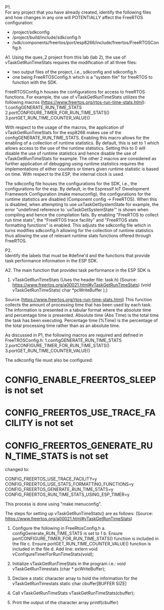 P1.  
For any project that you have already created, identify the following files and how changes in any one will POTENTIALLY affect the FreeRTOS configuration: 
- /project/sdkconfig 
- /project/build/include/sdkconfig.h 
- /sdk/components/freertos/port/esp8266/include/freertos/FreeRTOSConfig.h 

A1. 
Using the ques_2 project from this lab (lab 2), the use of vTaskGetRunTimeStats requires the modification of all three files: 
- two output files of the project, i.e., sdkconfig and sdkconfig.h  
- one being FreeRTOSConfig.h which is a "system file" for freeRTOS to function with the SDK. 

FreeRTOSConfig.h houses the configurations for access to freeRTOS functions. For example, the use of vTaskGetRunTimeStats utilizes the following macros (https://www.freertos.org/rtos-run-time-stats.html): 
1.configGENERATE_RUN_TIME_STATS 
2.portCONFIGURE_TIMER_FOR_RUN_TIME_STATS() 
3.portGET_RUN_TIME_COUNTER_VALUE() 

With respect to the usage of the macros, the application of vTaskGetRunTimeStats for the esp8266 makes use of the configGENERATE_RUN_TIME_STATS. Enabling this macro allows for the enabling of a collection of runtime statistics. By default, this is set to 1 which allows access to the use of the runtime statistics. Setting this to 0 will disable the use of runtime statistics and hence disable the use of vTaskGetRunTimeStats for example. The other 2 macros are considered as further application of debugging using runtime statistics requires the implementations of either counters or timers given runtime statistic is based on time. With respect to the ESP, the internal clock is used. 

The sdkconfig file houses the configurations for the SDK, i.e., the configurations for the esp. By default, in the Espressif IoT Development Framework Configuration (make menuconfig), the configurations for the runtime statistics are disabled (Component config -> FreeRTOS). When this is disabled, when attempting to use uxTaskGetSystemState for example, the error "undefined reference to `uxTaskGetSystemState'" is shown when compiling and hence the compilation fails. By enabling "FreeRTOS to collect run time stats", the "FreeRTOS trace facility" and "FreeRTOS stats formatting functions" is enabled. This adjusts the sdkconfig file which in turns modifies sdkconfig.h allowing for the collection of runtime statistics thus allowing the use of relevant runtime stats functions offered through FreeRTOS.  

P2.  
Identify the labels that must be #define'd and the functions that provide task performance information in the ESP SDK. 
 
A2. 
The main function that provides task performance in the ESP SDK is  
1. vTaskGetRunTimeStats (Uses the header file: task.h) (Source: 
https://www.freertos.org/a00021.html#vTaskGetRunTimeStats) 
(void vTaskGetRunTimeStats( char *pcWriteBuffer );) 

Source (https://www.freertos.org/rtos-run-time-stats.html) 
This function collects the amount of processing time that has been used by each task. The information is presented in a tabular format where the absolute time and percentage time is presented. Absolute time (Abs Time) is the total time the task has been executing. Percentage time (%Time) is the percentage of the total processing time rather than as an absolute time. 

As discussed in P1, the following macros are required and defined in FreeTROSConfig.h: 
1.configGENERATE_RUN_TIME_STATS 
2.portCONFIGURE_TIMER_FOR_RUN_TIME_STATS() 
3.portGET_RUN_TIME_COUNTER_VALUE() 

The sdkconfig file must also be configured: 
# CONFIG_ENABLE_FREERTOS_SLEEP is not set 
# CONFIG_FREERTOS_USE_TRACE_FACILITY is not set 
# CONFIG_FREERTOS_GENERATE_RUN_TIME_STATS is not set 

changed to: 

CONFIG_FREERTOS_USE_TRACE_FACILITY=y 
CONFIG_FREERTOS_USE_STATS_FORMATTING_FUNCTIONS=y 
CONFIG_FREERTOS_GENERATE_RUN_TIME_STATS=y 
CONFIG_FREERTOS_RUN_TIME_STATS_USING_ESP_TIMER=y 

This process is done using "make menuconfig". 

The steps for setting up vTaskGetRunTimeStats() are as follows: 
(Source: https://www.freertos.org/a00021.html#vTaskGetRunTimeStats) 

1. Configure the following in FreeRtosConfig.h 
	a. configGenerate_RUN_TIME_STATS is set to 1 
   	b. Ensure portCONFIGURE_TIMER_FOR_RUN_TIME_STATS() function is included in the file 
   	c. Ensure portGET_RUN_TIME_COUNTER_VALUE() function is included in the file 
   	d. Add line: 
      	extern void vConfigureTimerForRunTimeStats(void); 

2. Initialize vTaskGetRunTimeStats in the program i.e.: 
	void vTaskGetRunTimestats (char * pcWriteBuffer); 

3. Declare a static character array to hold the information for the vTaskGetRunTimestats 
	static char cbuffer[BUFFER SIZE] 

4. Call vTaskGetRunTimeStats 
	vTaskGetRunTimeStats(cbuffer); 

5. Print the output of the character array 
	printf(cbuffer) 

  

  

  

 

 